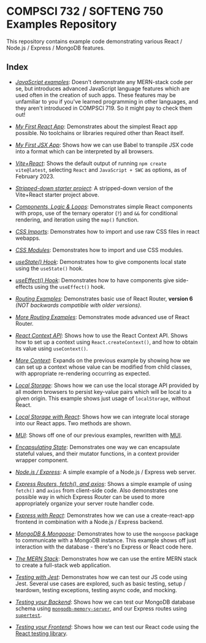 # COMPSCI 732 / SOFTENG 750 Examples Repository
This repository contains example code demonstrating various React / Node.js / Express / MongoDB features.

## Index

- *[JavaScript examples](./example-00-javascript-examples)*: Doesn't demonstrate any MERN-stack code per se, but introduces advanced JavaScript language features which are used often in the creation of such apps. These features may be unfamiliar to you if you've learned programming in other languages, and they aren't introduced in COMPSCI 719. So it might pay to check them out!

- *[My First React App](./example-01-my-first-react-app)*: Demonstrates about the simplest React app possible. No toolchains or libraries required other than React itself.

- *[My First JSX App](./example-02-my-first-react-app-jsx)*: Shows how we can use Babel to transpile JSX code into a format which can be interpreted by all browsers.

- *[Vite+React](./example-03-vite-default)*: Shows the default output of running `npm create vite@latest`, selecting `React` and `JavaScript + SWC` as options, as of February 2023.

- *[Stripped-down starter project](./example-03b-vite-blank)*: A stripped-down version of the Vite+React starter project above.

- *[Components, Logic & Loops](./example-04-components-logic-loops)*: Demonstrates simple React components with props, use of the ternary operator (`?`) and `&&` for conditional rendering, and iteration using the `map()` function.

- *[CSS Imports](./example-05-css-imports)*: Demonstrates how to import and use raw CSS files in react webapps.

- *[CSS Modules](./example-06-css-modules)*: Demonstrates how to import and use CSS modules.

- *[useState() Hook](./example-07-usestate)*: Demonstrates how to give components local state using the `useState()` hook.

- *[useEffect() Hook](./example-08-useeffect)*: Demonstrates how to have components give side-effects using the `useEffect()` hook.

- *[Routing Examples](./example-09-routing-01)*: Demonstrates basic use of React Router, **version 6** *(NOT backwards compatible with older versions)*.

- *[More Routing Examples](./example-10-routing-02)*: Demonstrates mode advanced use of React Router.

- *[React Context API](./example-11-context-01)*: Shows how to use the React Context API. Shows how to set up a context using `React.createContext()`, and how to obtain its value using `useContext()`.

- *[More Context](./example-12-context-02)*: Expands on the previous example by showing how we can set up a context whose value can be modified from child classes, with appropriate re-rendering occurring as expected.

- *[Local Storage](./example-13-localstorage-01)*: Shows how we can use the local storage API provided by all modern browsers to persist key-value pairs which will be local to a given origin. This example shows just usage of `localStorage`, without React.

- *[Local Storage with React](./example-14-localstorage-02)*: Shows how we can integrate local storage into our React apps. Two methods are shown.

- *[MUI](./example-15-mui)*: Shows off one of our previous examples, rewritten with [MUI](https://mui.com/).

- *[Encapsulating State](./example-16-encapsulating-state)*: Demonstrates one way we can encapsulate stateful values, and their mutator functions, in a context provider wrapper component.

- *[Node.js / Express](./example-17-express)*: A simple example of a Node.js / Express web server.

- *[Express Routers, fetch(), and axios](./example-18-routes-fetch-axios)*: Shows a simple example of using `fetch()` and `axios` from client-side code. Also demonstrates one possible way in which Express Router can be used to more appropriately organize your server route handler code.

- *[Express with React](./example-19-react-express)*: Demonstrates how we can use a create-react-app frontend in combination with a Node.js / Express backend.

<!-- - *[Service Workers](./example-20-service-worker)*: Demonstrates how we can use a service worker to cache files, enabling "offline mode" for your webapp. -->

- *[MongoDB & Mongoose](./example-21-mongoose)*: Demonstrates how to use the `mongoose` package to communicate with a MongoDB instance. This example shows off just interaction with the database - there's no Express or React code here.

- *[The MERN Stack](./example-22-fullstack)*: Demonstrates how we can use the entire MERN stack to create a full-stack web application.

- *[Testing with Jest](./example-23-jest)*: Demonstrates how we can test our JS code using Jest. Several use cases are explored, such as basic testing, setup / teardown, testing exceptions, testing async code, and mocking.

- *[Testing your Backend](./example-24-testing-backend)*: Shows how we can test our MongoDB database schema using [`mongodb-memory-server`](https://www.npmjs.com/package/mongodb-memory-server), and our Express routes using [`supertest`](https://www.npmjs.com/package/supertest).

- *[Testing your Frontend](./example-25-testing-frontend)*: Shows how we can test our React code using the [React testing library](https://testing-library.com/docs/react-testing-library/intro/).
